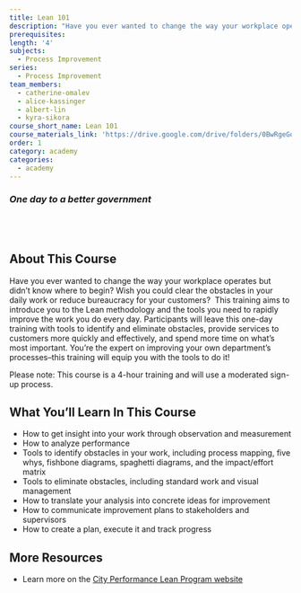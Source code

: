 ```yaml
---
title: Lean 101
description: "Have you ever wanted to change the way your workplace operates but didn’t know where to begin? Wish you could clear the obstacles in your daily work or reduce bureaucracy for your customers? \_This training aims to introduce you to the Lean methodology and the tools you need to rapidly improve the work you do every day."
prerequisites:
length: '4'
subjects:
  - Process Improvement
series:
  - Process Improvement
team_members:
  - catherine-omalev
  - alice-kassinger
  - albert-lin
  - kyra-sikora
course_short_name: Lean 101
course_materials_link: 'https://drive.google.com/drive/folders/0BwRgeGq-b8f9OEh3ZjZTMVV5VXc'
order: 1
category: academy
categories:
  - academy
---
```


### *One day to a better government*

## &nbsp;

## About This Course

Have you ever wanted to change the way your workplace operates but didn’t know where to begin? Wish you could clear the obstacles in your daily work or reduce bureaucracy for your customers? &nbsp;This training aims to introduce you to the Lean methodology and the tools you need to rapidly improve the work you do every day. Participants will leave this one-day training with tools to identify and eliminate obstacles, provide services to customers more quickly and effectively, and spend more time on what’s most important. You’re the expert on improving your own department’s processes–this training will equip you with the tools to do it!

Please note: This course is a 4-hour training and will use a moderated sign-up process.

## What You’ll Learn In This Course

* How to get insight into your work through observation and measurement
* How to analyze performance
* Tools to identify obstacles in your work, including process mapping, five whys, fishbone diagrams, spaghetti diagrams, and the impact/effort matrix
* Tools to eliminate obstacles, including standard work and visual management
* How to translate your analysis into concrete ideas for improvement
* How to communicate improvement plans to stakeholders and supervisors
* How to create a plan, execute it and track progress

## More Resources

* Learn more on the [City Performance Lean Program website](https://cityperformanceleanprogram.weebly.com/)